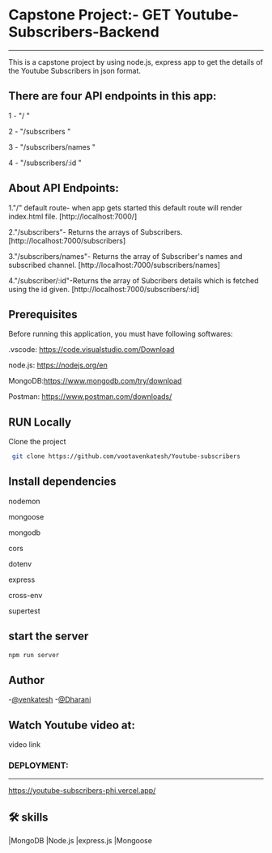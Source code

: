 # Capstone Project:- GET Youtube-Subscribers-Backend
-----------------------
This is a capstone project by using node.js, express app to get the details of the Youtube Subscribers in json format.

## There are four API endpoints in this app:

1 - "/ "

2 - "/subscribers "

3 - "/subscribers/names "

4 - "/subscribers/:id "


## About API Endpoints:


1."/" default route- when app gets started this default route will render index.html file.
[http://localhost:7000/]

2."/subscribers"- Returns the arrays of Subscribers.
[http://localhost:7000/subscribers]

3."/subscribers/names"- Returns the array of Subscriber's names and subscribed channel.
[http://localhost:7000/subscribers/names]

4."/subscriber/:id"-Returns the array of Subcribers details which is fetched using the id given.
[http://localhost:7000/subscribers/:id]


## Prerequisites
Before running this application, you must have following softwares:

.vscode: https://code.visualstudio.com/Download

node.js: https://nodejs.org/en

MongoDB:https://www.mongodb.com/try/download

Postman: https://www.postman.com/downloads/

## RUN Locally

Clone the project
```bash
 git clone https://github.com/vootavenkatesh/Youtube-subscribers
 ```

## Install dependencies

nodemon

mongoose

mongodb

cors

dotenv

express

cross-env

supertest

## start the server
```bash
npm run server
```
## Author
-[@venkatesh](https://github.com/vootavenkatesh)
-[@Dharani](https://github.com/DHARANISOMANATH)

## Watch Youtube video at:

video link


### DEPLOYMENT:
-------

https://youtube-subscribers-phi.vercel.app/

## 🛠 skills
|MongoDB |Node.js |express.js |Mongoose